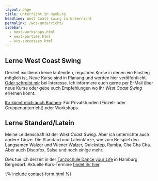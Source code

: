 ```yaml
---
layout: page
title: Unterricht in Hamburg
headline: West Coast Swing in Unterricht
permalink: /wcs-unterricht/
sidebar:
  - next-workshops.html
  - next-parties.html
  - wcs-successes.html
---
```


## Lerne West Coast Swing

Derzeit existieren keine laufenden, regulären Kurse in denen ein Einstieg möglich ist. Neue Kurse sind in Planung und werden hier veröffentlicht. [Oder schreibt mir](#contact-form) bei Interesse. Ich informiere euch gerne per E-Mail über neue Kurse oder gebe euch Empfehlungen wo ihr _West Coast Swing_ erlernen könnt.

[Ihr könnt mich auch Buchen](#contact-form): Für Privatstunden (Einzel- oder Gruppenunterricht) oder Workshops.


## Lerne Standard/Latein

Meine Leidenschaft ist der _West Coast Swing_. Aber ich unterrichte auch andere Tänze. Die Standard und Lateintänze, wie zum Beispiel den Langsamen Walzer und Wiener Walzer, Quickstep, Rumba, Cha Cha Cha. Aber auch Discofox, Salsa und noch einige mehr.

Dies tue ich derzeit in der [Tanzschule Dance your Life](http://www.tanzschule-bergedorf.com) in Hamburg Bergedorf. Aktuelle Kurs-Termine [findet ihr hier](http://www.tanzschule-bergedorf.com/kurse/).

{% include contact-form.html %}
